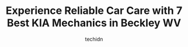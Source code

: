 ---
layout: ampstory
image: https://images.unsplash.com/photo-1608578702177-1ea59540ac72?ixlib=rb-4.0.3&ixid=MnwxMjA3fDB8MHxwaG90by1wYWdlfHx8fGVufDB8fHx8&auto=format&fit=crop&w=640&h=853&q=80
author: techidn
featured: false
description: When it comes to finding reliable automotive experts in Beckley WV, USA, look no further than the 7 best KIA Mechanic in the area. With their exceptional skills and dedication to providing t
title: Experience Reliable Car Care with 7 Best KIA Mechanics in Beckley WV
cover:
   title: Experience Reliable Car Care with 7 Best KIA Mechanics in Beckley WV
   subtitle: Rickpate
   background: https://images.unsplash.com/photo-1608578702177-1ea59540ac72?ixlib=rb-4.0.3&ixid=MnwxMjA3fDB8MHxwaG90by1wYWdlfHx8fGVufDB8fHx8&auto=format&fit=crop&w=640&h=853&q=80

pages: 
 - layout: thirds
   top: <h1>#1 Sheets Chrysler Dodge Jeep Ram</h1>
   bottom: "<p>We have bought 4 cars from Sheets, Denny Mitchem helped us each time. He is a great car salesman, he is straight forward with you, and does everything he can to get the d</p>"
   background: https://www.knot35.com/toplist/wp-content/uploads/2023/06/best-kia-mechanic-1-in-beckley-wv-1685836986.jpeg
   backgroundblur: true
 - layout: thirds
   top: <h1>#2 Honda John Howerton</h1>
   bottom: "<p>252 Auto Plaza Dr, Beckley, WV 25801, United States</p>"
   background: https://www.knot35.com/toplist/wp-content/uploads/2023/06/best-kia-mechanic-2-in-beckley-wv-1685836986.jpeg
   cta:
      link: https://www.knot35.com/toplist/experience-reliable-car-care-with-7-best-kia-mechanics-in-beckley-wv/
      text: Experience Reliable Car Care with 7 Best KIA Mechanics in Beckley WV
 - layout: thirds
   top: <h1>#3 Friendship Hyundai of Beckley</h1>
   bottom: "<p>3921 Robert C Byrd Dr, Beckley, WV 25801, United States</p>"
   background: https://www.knot35.com/toplist/wp-content/uploads/2023/06/best-kia-mechanic-3-in-beckley-wv-1685836987.jpeg
   cta:
      link: https://www.knot35.com/toplist/experience-reliable-car-care-with-7-best-kia-mechanics-in-beckley-wv/
      text: Experience Reliable Car Care with 7 Best KIA Mechanics in Beckley WV
 - layout: thirds
   top: <h1>#4 Friendship Kia of Beckley</h1>
   bottom: "<p>111 Midtown Ave, Mt Hope, WV 25880, United States</p>"
   background: https://images.unsplash.com/photo-1509114397022-ed747cca3f65?ixlib=rb-4.0.3&ixid=MnwxMjA3fDB8MHxwaG90by1wYWdlfHx8fGVufDB8fHx8&auto=format&fit=crop&w=640&h=853&q=80
   cta:
      link: https://www.knot35.com/toplist/experience-reliable-car-care-with-7-best-kia-mechanics-in-beckley-wv/
      text: Experience Reliable Car Care with 7 Best KIA Mechanics in Beckley WV
 - layout: thirds
   top: <h1>#5 Byrider Beckley</h1>
   bottom: "<p>4631 Robert C Byrd Dr, Beckley, WV 25801, United States</p>"
   background: https://plus.unsplash.com/premium_photo-1664640458616-3c74f8cb4589?ixlib=rb-4.0.3&ixid=MnwxMjA3fDB8MHxwaG90by1wYWdlfHx8fGVufDB8fHx8&auto=format&fit=crop&w=640&h=853&q=80
   cta:
      link: https://www.knot35.com/toplist/experience-reliable-car-care-with-7-best-kia-mechanics-in-beckley-wv/
      text: Experience Reliable Car Care with 7 Best KIA Mechanics in Beckley WV
 - layout: thirds
   top: <h1>#6 Baileys Auto Repair</h1>
   bottom: "<p>315 Market Rd, Beckley, WV 25801, United States</p>"
   background: https://images.unsplash.com/photo-1547366785-564103df7e13?ixlib=rb-4.0.3&ixid=MnwxMjA3fDB8MHxwaG90by1wYWdlfHx8fGVufDB8fHx8&auto=format&fit=crop&w=640&h=853&q=80
   cta:
      link: https://www.knot35.com/toplist/experience-reliable-car-care-with-7-best-kia-mechanics-in-beckley-wv/
      text: Experience Reliable Car Care with 7 Best KIA Mechanics in Beckley WV
 - layout: thirds
   top: <h1>#7 The Credit Judge Vehicle Sales and Vehicle Loans ask for Denny Mitchem</h1>
   bottom: "<p>4523 Robert C Byrd Dr, Beckley, WV 25801, United States</p>"
   background: https://images.unsplash.com/photo-1488554378835-f7acf46e6c98?ixlib=rb-4.0.3&ixid=MnwxMjA3fDB8MHxwaG90by1wYWdlfHx8fGVufDB8fHx8&auto=format&fit=crop&w=640&h=853&q=80
   cta:
      link: https://www.knot35.com/toplist/experience-reliable-car-care-with-7-best-kia-mechanics-in-beckley-wv/
      text: Experience Reliable Car Care with 7 Best KIA Mechanics in Beckley WV
 - layout: thirds
   middle: Continue reading...
   background: https://images.unsplash.com/photo-1515405295579-ba7b45403062?ixlib=rb-4.0.3&ixid=MnwxMjA3fDB8MHxwaG90by1wYWdlfHx8fGVufDB8fHx8&auto=format&fit=crop&w=640&h=853&q=80
   cta:
      link: https://www.knot35.com/toplist/experience-reliable-car-care-with-7-best-kia-mechanics-in-beckley-wv/
      text: Experience Reliable Car Care with 7 Best KIA Mechanics in Beckley WV
      
---